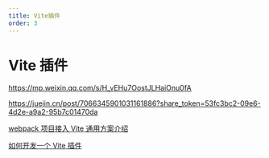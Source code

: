 ```yaml
---
title: Vite插件
order: 3
---
```


# Vite 插件

https://mp.weixin.qq.com/s/H_vEHu7OostJLHaiOnu0fA

https://juejin.cn/post/7066345901031161886?share_token=53fc3bc2-09e6-4d2e-a9a2-95b7c01470da

[webpack 项目接入 Vite 通用方案介绍](https://mp.weixin.qq.com/s/In_Yi9hD1X4pBomSIJGg5A)

[如何开发一个 Vite 插件](https://mp.weixin.qq.com/s/nEFcuyXN3AZjDicZYZVtqw)
